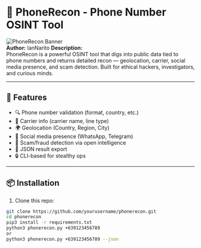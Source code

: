 # 📱 PhoneRecon - Phone Number OSINT Tool

![PhoneRecon Banner](https://img.shields.io/badge/status-in%20development-orange)  
**Author:** IanNarito 
**Description:**  
PhoneRecon is a powerful OSINT tool that digs into public data tied to phone numbers and returns detailed recon — geolocation, carrier, social media presence, and scam detection. Built for ethical hackers, investigators, and curious minds.

---

## 🚀 Features

- 🔍 Phone number validation (format, country, etc.)
- 📡 Carrier info (carrier name, line type)
- 🌍 Geolocation (Country, Region, City)
- 👥 Social media presence (WhatsApp, Telegram)
- 🚨 Scam/fraud detection via open intelligence
- 📝 JSON result export
- 🔒 CLI-based for stealthy ops

---

## 📦 Installation

1. Clone this repo:
```bash
git clone https://github.com/yourusername/phonerecon.git
cd phonerecon
pip3 install -r requirements.txt
python3 phonerecon.py +639123456789
or
python3 phonerecon.py +639123456789 --json
